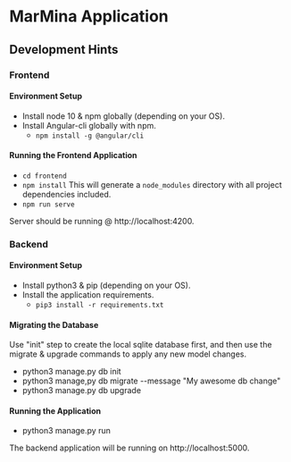 # MarMina Application

## Development Hints

### Frontend

#### Environment Setup

- Install node 10 & npm globally (depending on your OS).
- Install Angular-cli globally with npm.
  - `npm install -g @angular/cli`

#### Running the Frontend Application

   - `cd frontend`
   - `npm install`
    This will generate a `node_modules` directory with all project dependencies included.
   - `npm run serve`

Server should be running @ http://localhost:4200.

### Backend

#### Environment Setup

- Install python3 & pip (depending on your OS).
- Install the application requirements.
  - `pip3 install -r requirements.txt`

#### Migrating the Database

Use "init" step to create the local sqlite database first, and then use the migrate & upgrade commands to apply any new model changes.

- python3 manage.py db init
- python3 manage,py db migrate --message "My awesome db change"
- python3 manage.py db upgrade

#### Running the Application

- python3 manage.py run

The backend application will be running on http://localhost:5000.
